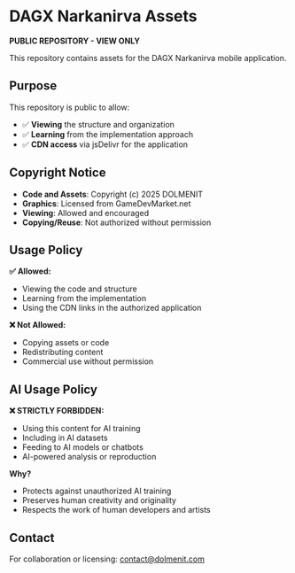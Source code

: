 # DAGX Narkanirva Assets

**PUBLIC REPOSITORY - VIEW ONLY**

This repository contains assets for the DAGX Narkanirva mobile application.

## Purpose

This repository is public to allow:
- ✅ **Viewing** the structure and organization
- ✅ **Learning** from the implementation approach
- ✅ **CDN access** via jsDelivr for the application

## Copyright Notice

- **Code and Assets**: Copyright (c) 2025 DOLMENIT
- **Graphics**: Licensed from GameDevMarket.net
- **Viewing**: Allowed and encouraged
- **Copying/Reuse**: Not authorized without permission

## Usage Policy

**✅ Allowed:**
- Viewing the code and structure
- Learning from the implementation
- Using the CDN links in the authorized application

**❌ Not Allowed:**
- Copying assets or code
- Redistributing content
- Commercial use without permission

## AI Usage Policy

**❌ STRICTLY FORBIDDEN:**
- Using this content for AI training
- Including in AI datasets
- Feeding to AI models or chatbots
- AI-powered analysis or reproduction

**Why?**
- Protects against unauthorized AI training
- Preserves human creativity and originality
- Respects the work of human developers and artists

## Contact

For collaboration or licensing: contact@dolmenit.com
